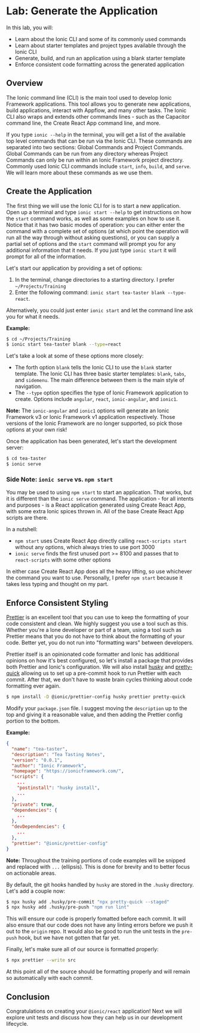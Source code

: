 # Lab: Generate the Application

In this lab, you will:

- Learn about the Ionic CLI and some of its commonly used commands
- Learn about starter templates and project types available through the Ionic CLI
- Generate, build, and run an application using a blank starter template
- Enforce consistent code formatting across the generated application

## Overview

The Ionic command line (CLI) is the main tool used to develop Ionic Framework applications. This tool allows you to generate new applications, build applications, interact with Appflow, and many other tasks. The Ionic CLI also wraps and extends other commands lines - such as the Capacitor command line, the Create React App command line, and more.

If you type `ionic --help` in the terminal, you will get a list of the available top level commands that can be run via the Ionic CLI. These commands are separated into two sections: Global Commands and Project Commands. Global Commands can be run from any directory whereas Project Commands can only be run within an Ionic Framework project directory. Commonly used Ionic CLI commands include `start`, `info`, `build`, and `serve`. We will learn more about these commands as we use them.

## Create the Application

The first thing we will use the Ionic CLI for is to start a new application. Open up a terminal and type `ionic start --help` to get instructions on how the `start` command works, as well as some examples on how to use it. Notice that it has two basic modes of operation: you can either enter the command with a complete set of options (at which point the operation will run all the way through without asking questions), or you can supply a partial set of options and the `start` command will prompt you for any additional information that it needs. If you just type `ionic start` it will prompt for all of the information.

Let's start our application by providing a set of options:

1. In the terminal, change directories to a starting directory. I prefer `~/Projects/Training`
2. Enter the following command: `ionic start tea-taster blank --type-react`.

Alternatively, you could just enter `ionic start` and let the command line ask you for what it needs.

**Example:**

```bash
$ cd ~/Projects/Training
$ ionic start tea-taster blank --type=react
```

Let's take a look at some of these options more closely:

- The forth option `blank` tells the Ionic CLI to use the `blank` starter template. The Ionic CLI has three basic starter templates: `blank`, `tabs`, and `sidemenu`. The main difference between them is the main style of navigation.
- The `--type` option specifies the type of Ionic Framework application to create. Options include `angular`, `react`, `ionic-angular`, and `ionic1`.

**Note:** The `ionic-angular` and `ionic1` options will generate an Ionic Framework v3 or Ionic Framework v1 application respectively. Those versions of the Ionic Framework are no longer supported, so pick those options at your own risk!

Once the application has been generated, let's start the development server:

```bash
$ cd tea-taster
$ ionic serve
```

### Side Note: `ionic serve` vs. `npm start`

You may be used to using `npm start` to start an application. That works, but it is different than the `ionic serve` command. The application - for all intents and purposes - is a React application generated using Create React App, with some extra Ionic spices thrown in. All of the base Create React App scripts are there.

In a nutshell:

- `npm start` uses Create React App directly calling `react-scripts start` without any options, which always tries to use port 3000
- `ionic serve` finds the first unused port >= 8100 and passes that to `react-scripts` with some other options

In either case Create React App does all the heavy lifting, so use whichever the command you want to use. Personally, I prefer `npm start` because it takes less typing and thought on my part.

## Enforce Consistent Styling

<a href="https://prettier.io/" target="_blank">Prettier</a> is an excellent tool that you can use to keep the formatting of your code consistent and clean. We highly suggest you use a tool such as this. Whether you're a lone developer or part of a team, using a tool such as Prettier means that you do not have to think about the formatting of your code. Better yet, you do not run into "formatting wars" between developers.

Prettier itself is an opinionated code formatter and Ionic has additional opinions on how it's best configured, so let's install a package that provides both Prettier and Ionic's configuration. We will also install <a href="https://www.npmjs.com/package/husky" target="_blank">husky</a> and <a href="https://www.npmjs.com/package/pretty-quick" target="_blank">pretty-quick</a> allowing us to set up a pre-commit hook to run Prettier with each commit. After that, we don't have to waste brain cycles thinking about code formatting ever again.

```bash
$ npm install -D @ionic/prettier-config husky prettier pretty-quick
```

Modify your `package.json` file. I suggest moving the `description` up to the top and giving it a reasonable value, and then adding the Prettier config portion to the bottom.

**Example:**

```json
{
  "name": "tea-taster",
  "description": "Tea Tasting Notes",
  "version": "0.0.1",
  "author": "Ionic Framework",
  "homepage": "https://ionicframework.com/",
  "scripts": {
    ...
    "postinstall": "husky install",
    ...
  },
  "private": true,
  "dependencies": {
    ...
  },
  "devDependencies": {
    ...
  },
  "prettier": "@ionic/prettier-config"
}
```

**Note:** Throughout the training portions of code examples will be snipped and replaced with `...` (ellipsis). This is done for brevity and to better focus on actionable areas.

By default, the git hooks handled by `husky` are stored in the `.husky` directory. Let's add a couple now:

```bash
$ npx husky add .husky/pre-commit "npx pretty-quick --staged"
$ npx husky add .husky/pre-push "npm run lint"
```

This will ensure our code is properly fomatted before each commit. It will also ensure that our code does not have any linting errors before we push it out to the `origin` repo. It would also be good to run the unit tests in the `pre-push` hook, but we have not gotten that far yet.

Finally, let's make sure all of our source is formatted properly:

```bash
$ npx prettier --write src
```

At this point all of the source should be formatting properly and will remain so automatically with each commit.

## Conclusion

Congratulations on creating your `@ionic/react` application! Next we will explore unit tests and discuss how they can help us in our development lifecycle.
